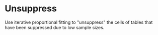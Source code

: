 # Unsuppress

Use iterative proportional fitting to "unsuppress" the cells of tables that have been suppressed due to low sample sizes.
